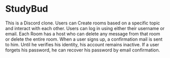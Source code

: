 # StudyBud
This is a Discord clone.
Users can Create rooms based on a specific topic and interact with each other.
Users can log in using either their username or email.
Each Room has a host who can delete any message from that room or delete the entire room.
When a user signs up, a confirmation mail is sent to him. Until he verifies his identity, his account remains inactive.
If a user forgets his password, he can recover his password by email confirmation.

